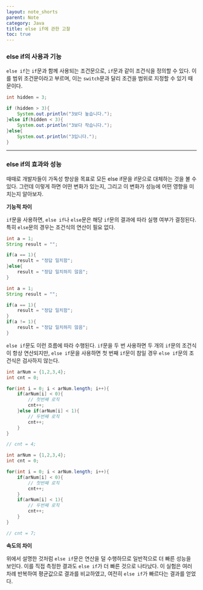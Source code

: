 ```yaml
---
layout: note_shorts
parent: Note
category: Java
title: else if에 관한 고찰
toc: true
---
```


### else if의 사용과 기능

`else if`는 `if`문과 함께 사용되는 조건문으로, `if`문과 같이 조건식을 정의할 수 있다. 이를 범위 조건문이라고 부르며, 이는 `switch`문과 달리 조건을 범위로 지정할 수 있기 때문이다.

```java
int hidden = 3;

if (hidden > 3){
    System.out.println("3보다 높습니다.");
}else if(hidden < 3){
    System.out.println("3보다 작습니다.");
}else{
    System.out.println("3입니다.");
}
```

---

### else if의 효과와 성능

때때로 개발자들이 가독성 향상을 목표로 모든 else if문을 if문으로 대체하는 것을 볼 수 있다. 그런데 이렇게 하면 어떤 변화가 있는지, 그리고 이 변화가 성능에 어떤 영향을 미치는지 알아보자.

**기능적 차이**

`if`문을 사용하면, `else if`나 `else`문은 해당 `if`문의 결과에 따라 실행 여부가 결정된다. 특히 `else`문의 경우는 조건식의 연산이 필요 없다.

```java
int a = 1;
String result = "";

if(a == 1){
    result = "정답 일치함";
}else{
    result = "정답 일치하지 않음";
}
```

```java
int a = 1;
String result = "";

if(a == 1){
    result = "정답 일치함";
}
if(a != 1){
    result = "정답 일치하지 않음";
}
```

`else if`문도 이런 흐름에 따라 수행된다. `if`문을 두 번 사용하면 두 개의 `if`문의 조건식이 항상 연산되지만, `else if`문을 사용하면 첫 번째 `if`문이 참일 경우 `else if`문의 조건식은 검사하지 않는다.

```java
int arNum = {1,2,3,4};
int cnt = 0;

for(int i = 0; i < arNum.length; i++){
    if(arNum[i] < 0){
        // 첫번째 로직
        cnt++;
    }else if(arNum[i] < 1){
        // 두번째 로직
        cnt++;
    }
}

// cnt = 4;
```

```java
int arNum = {1,2,3,4};
int cnt = 0;

for(int i = 0; i < arNum.length; i++){
    if(arNum[i] < 0){
        // 첫번째 로직
        cnt++;
    }
    if(arNum[i] < 1){
        // 두번째 로직
        cnt++;
    }
}

// cnt = 7;
```

**속도의 차이**

위에서 설명한 것처럼 `else if`문은 연산을 덜 수행하므로 일반적으로 더 빠른 성능을 보인다.
이를 직접 측정한 결과도 `else if`가 더 빠른 것으로 나타났다.
이 실험은 여러 차례 반복하여 평균값으로 결과를 비교하였고, 여전히 `else if`가 빠르다는 결과를 얻었다.

<img class="cdn-img" id="java-else-if-속도-비교.jpeg">

<img class="cdn-img" id="java-범위별-속도-비교.png">